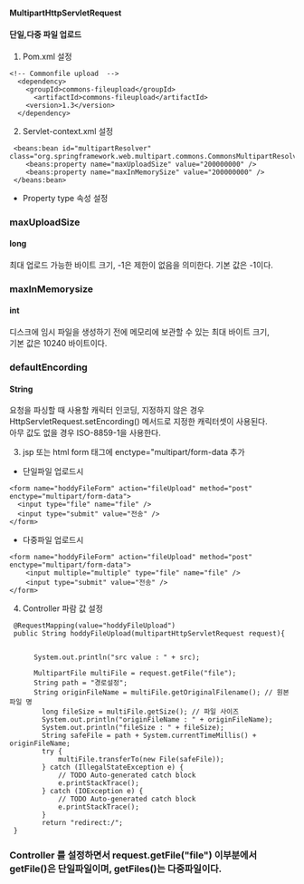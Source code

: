 #### MultipartHttpServletRequest 

#### 단일,다중 파일 업로드



1. Pom.xml 설정
```
<!-- Commonfile upload  -->
  <dependency>
    <groupId>commons-fileupload</groupId>
 	  <artifactId>commons-fileupload</artifactId>
    <version>1.3</version>
  </dependency>
```

2. Servlet-context.xml 설정
```
 <beans:bean id="multipartResolver" class="org.springframework.web.multipart.commons.CommonsMultipartResolver">
    <beans:property name="maxUploadSize" value="200000000" />
    <beans:property name="maxInMemorySize" value="200000000" />
 </beans:bean>
```

- Property type 속성 설정
 
### maxUploadSize    
#### long      
최대 업로드 가능한 바이트 크기, -1은 제한이 없음을 의미한다. 기본 값은 -1이다.     
### maxInMemorysize     
#### int    
디스크에 임시 파일을 생성하기 전에 메모리에 보관할 수 있는 최대 바이트 크기,    
기본 값은 10240 바이트이다.    
### defaultEncording     
#### String    
요청을 파싱할 때 사용할 캐릭터 인코딩, 지정하지 않은 경우 HttpServletRequest.setEncording() 메서드로 지정한 캐릭터셋이 사용된다.    
아무 값도 없을 경우 ISO-8859-1을 사용한다.   


 
3. jsp 또는 html  form 태그에 enctype="multipart/form-data 추가    
- 단일파일 업로드시
```
<form name="hoddyFileForm" action="fileUpload" method="post" enctype="multipart/form-data">
  <input type="file" name="file" />
  <input type="submit" value="전송" />
</form>
```
- 다중파일 업로드시
```
<form name="hoddyFileForm" action="fileUpload" method="post" enctype="multipart/form-data">
    <input multiple="multiple" type="file" name="file" />
    <input type="submit" value="전송" />
</form>
```

4. Controller 파람 값 설정
```
 @RequestMapping(value="hoddyFileUpload")
 public String hoddyFileUpload(multipartHttpServletRequest request){
 

      System.out.println("src value : " + src);
      
      MultipartFile multiFile = request.getFile("file");
      String path = "경로설정";
      String originFileName = multiFile.getOriginalFilename(); // 원본 파일 명
        long fileSize = multiFile.getSize(); // 파일 사이즈
        System.out.println("originFileName : " + originFileName);
        System.out.println("fileSize : " + fileSize);
        String safeFile = path + System.currentTimeMillis() + originFileName;
        try {
            multiFile.transferTo(new File(safeFile));
        } catch (IllegalStateException e) {
            // TODO Auto-generated catch block
            e.printStackTrace();
        } catch (IOException e) {
            // TODO Auto-generated catch block
            e.printStackTrace();
        }
        return "redirect:/";
 }
```
### Controller 를 설정하면서 request.getFile("file") 이부분에서 getFile()은 단일파일이며, getFiles()는 다중파일이다.


